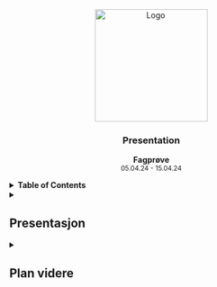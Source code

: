 <div align="center">
  <a href="https://github.com/ArvidWedtstein/Fagproove">
    <img src="https://content.energage.com/company-images/SE45893/SE45893_logo_orig.png" alt="Logo" width="200" height="200">
  </a>

  <h3 align="center">Presentation</h3>

  <p align="center">
    <b>Fagprøve</b>
    <br />
    <sub>05.04.24 - 15.04.24</sub>
  </p>
</div>

<details>
  <summary>
    <b>Table of Contents</b>
  </summary>
  <ul>
    <li>
      <a href="#presentasjon">Presentasjon</a>
    </li>
  </ul>
</details>

<details>
  <summary>
    <h2>Presentasjon</h2>
  </summary>
  <ul>
    <li>
      Innlogging
    </li>
    <li>
      Roller / moduler / access
    </li>
    <li>
      Funksjonalitet i appen, lag quiz legg te spørsmål osv
    </li>
    <li>
      Stored procedure, problemer med merge
    </li>
    <li>
      Kjør quiz
    </li>
    <li>
      Svar rett og feil på spørsmål
    </li>
  </ul>
<hr>
</details>

<details>
  <summary>
    <h2>Plan videre</h2>
  </summary>
  <ul>
    <li>
      Legga te mulighet for å endre på rekkefølgen til spørsmål.
    </li>
    <li>
      Desgina måten man lage quiz på?
    </li>
    <li>
      
    </li>
  </ul>
<hr>
</details>

